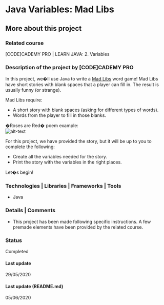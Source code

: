 # Java Variables: Mad Libs

## More about this project

### Related course
[CODE]CADEMY PRO | LEARN JAVA: 2. Variables 

### Description of the project by [CODE]CADEMY PRO
In this project, we�ll use Java to write a [Mad Libs](https://en.wikipedia.org/wiki/Mad_Libs) word game! Mad Libs have short stories with blank spaces that a player can fill in. The result is usually funny (or strange).

Mad Libs require:  
- A short story with blank spaces (asking for different types of words).  
- Words from the player to fill in those blanks.  

�Roses are Red� poem example:  
![alt-text](https://s3.amazonaws.com/codecademy-content/courses/learn-python/madlibs.svg)  

For this project, we have provided the story, but it will be up to you to complete the following:  
- Create all the variables needed for the story.  
- Print the story with the variables in the right places.  

Let�s begin!


### Technologies | Libraries | Frameworks | Tools  
- Java

### Details | Comments
- This project has been made following specific instructions. A few premade elements have been provided by the related course.

### Status
Completed 

#### Last update
29/05/2020

#### Last update (README.md)
05/06/2020
 